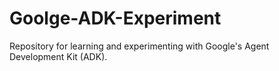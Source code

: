 # Goolge-ADK-Experiment
Repository for learning and experimenting with Google's Agent Development Kit (ADK).
